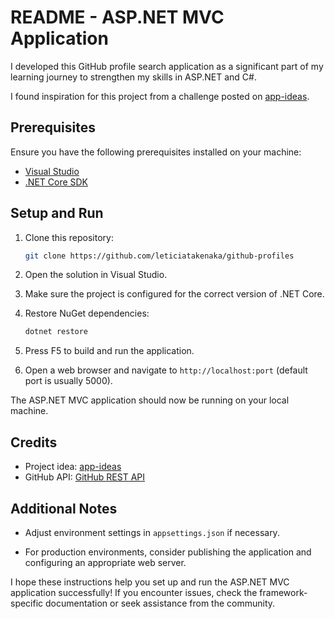 # README - ASP.NET MVC Application

I developed this GitHub profile search application as a significant part of my learning journey to strengthen my skills in ASP.NET and C#.</br>

I found inspiration for this project from a challenge posted on [app-ideas](https://github.com/florinpop17/app-ideas/blob/master/Projects/2-Intermediate/GitHub-Profiles.md). 

## Prerequisites

Ensure you have the following prerequisites installed on your machine:

- [Visual Studio](https://visualstudio.microsoft.com/)
- [.NET Core SDK](https://dotnet.microsoft.com/download)

## Setup and Run

1. Clone this repository:

    ```bash
    git clone https://github.com/leticiatakenaka/github-profiles
    ```

2. Open the solution in Visual Studio.

3. Make sure the project is configured for the correct version of .NET Core.

4. Restore NuGet dependencies:

    ```bash
    dotnet restore
    ```

5. Press F5 to build and run the application.

6. Open a web browser and navigate to `http://localhost:port` (default port is usually 5000).

The ASP.NET MVC application should now be running on your local machine.

## Credits

- Project idea: [app-ideas](https://github.com/florinpop17/app-ideas/blob/master/Projects/2-Intermediate/GitHub-Profiles.md)
- GitHub API: [GitHub REST API](https://docs.github.com/en/rest)

## Additional Notes

- Adjust environment settings in `appsettings.json` if necessary.

- For production environments, consider publishing the application and configuring an appropriate web server.

I hope these instructions help you set up and run the ASP.NET MVC application successfully! If you encounter issues, check the framework-specific documentation or seek assistance from the community.
